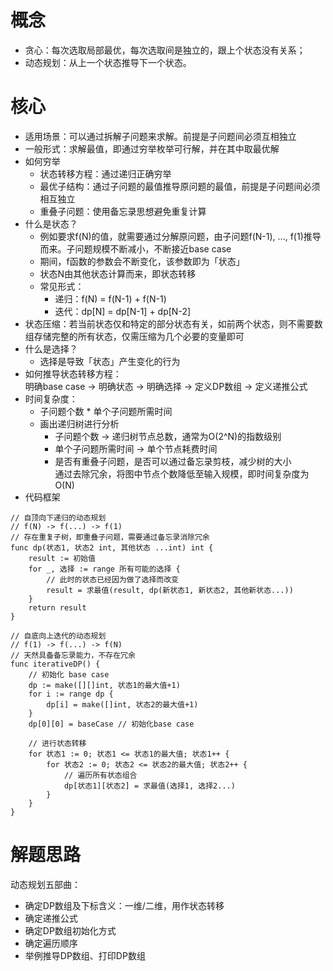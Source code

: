 # 概念

- 贪心：每次选取局部最优，每次选取间是独立的，跟上个状态没有关系；
- 动态规划：从上一个状态推导下一个状态。

# 核心

- 适用场景：可以通过拆解子问题来求解。前提是子问题间必须互相独立
- 一般形式：求解最值，即通过穷举枚举可行解，并在其中取最优解
- 如何穷举
    - 状态转移方程：通过递归正确穷举
    - 最优子结构：通过子问题的最值推导原问题的最值，前提是子问题间必须相互独立
    - 重叠子问题：使用备忘录思想避免重复计算
- 什么是状态？
    - 例如要求f(N)的值，就需要通过分解原问题，由子问题f(N-1), ..., f(1)推导而来。子问题规模不断减小，不断接近base case
    - 期间，f函数的参数会不断变化，该参数即为「状态」
    - 状态N由其他状态计算而来，即状态转移
    - 常见形式：
        - 递归：f(N) = f(N-1) + f(N-1)
        - 迭代：dp[N] = dp[N-1] + dp[N-2]
- 状态压缩：若当前状态仅和特定的部分状态有关，如前两个状态，则不需要数组存储完整的所有状态，仅需压缩为几个必要的变量即可
- 什么是选择？
    - 选择是导致「状态」产生变化的行为
- 如何推导状态转移方程：<br>
  明确base case -> 明确状态 -> 明确选择 -> 定义DP数组 -> 定义递推公式<br>
- 时间复杂度：
    - 子问题个数 * 单个子问题所需时间
    - 画出递归树进行分析
        - 子问题个数 -> 递归树节点总数，通常为O(2^N)的指数级别
        - 单个子问题所需时间 -> 单个节点耗费时间
        - 是否有重叠子问题，是否可以通过备忘录剪枝，减少树的大小<br>
          通过去除冗余，将图中节点个数降低至输入规模，即时间复杂度为O(N)
- 代码框架

```
// 自顶向下递归的动态规划
// f(N) -> f(...) -> f(1)
// 存在重复子树，即重叠子问题，需要通过备忘录消除冗余
func dp(状态1, 状态2 int, 其他状态 ...int) int {
    result := 初始值
    for _, 选择 := range 所有可能的选择 {
        // 此时的状态已经因为做了选择而改变
        result = 求最值(result, dp(新状态1, 新状态2, 其他新状态...))
    }
    return result
}

// 自底向上迭代的动态规划
// f(1) -> f(...) -> f(N)
// 天然具备备忘录能力，不存在冗余
func iterativeDP() {
    // 初始化 base case
    dp := make([][]int, 状态1的最大值+1)
    for i := range dp {
        dp[i] = make([]int, 状态2的最大值+1)
    }
    dp[0][0] = baseCase // 初始化base case

    // 进行状态转移
    for 状态1 := 0; 状态1 <= 状态1的最大值; 状态1++ {
        for 状态2 := 0; 状态2 <= 状态2的最大值; 状态2++ {
            // 遍历所有状态组合
            dp[状态1][状态2] = 求最值(选择1, 选择2...)
        }
    }
}
```

# 解题思路

动态规划五部曲：

- 确定DP数组及下标含义：一维/二维，用作状态转移
- 确定递推公式
- 确定DP数组初始化方式
- 确定遍历顺序
- 举例推导DP数组、打印DP数组

